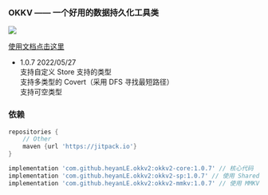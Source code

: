 ### OKKV —— 一个好用的数据持久化工具类

[![](https://jitpack.io/v/heyanLE/okkv2.svg)](https://jitpack.io/#heyanLE/okkv2)

[使用文档点击这里](https://github.com/heyanLE/okkv2/doc/menu.md)

* 1.0.7 2022/05/27  
支持自定义 Store 支持的类型  
支持多类型的 Covert（采用 DFS 寻找最短路径）  
支持可空类型

### 依赖

```groovy
repositories {
    // Other
    maven {url 'https://jitpack.io'}
}
```

```groovy
implementation 'com.github.heyanLE.okkv2:okkv2-core:1.0.7' // 核心代码
implementation 'com.github.heyanLE.okkv2:okkv2-sp:1.0.7' // 使用 SharedPreference 储存
implementation 'com.github.heyanLE.okkv2:okkv2-mmkv:1.0.7' // 使用 MMKV 储存
```
